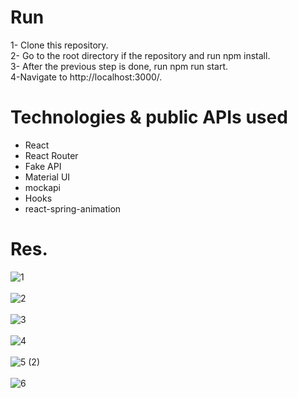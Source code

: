 # Run
1- Clone this repository.<br>
2- Go to the root directory if the repository and run npm install.<br>
3- After the previous step is done, run npm run start.<br>
4-Navigate to http://localhost:3000/.<br>
# Technologies & public APIs used
* React<br>
*  React Router
* Fake API <br>
*  Material UI<br>
*  mockapi
*  Hooks
*  react-spring-animation 

# Res.
![1](https://github.com/Leen-odeh12/Leen-odeh12/assets/123558998/e080a947-9a26-400e-86f7-ac6ddc11a0c0) <br> <br>
![2](https://github.com/Leen-odeh12/Leen-odeh12/assets/123558998/d76273a5-2718-46c5-9e3d-43107cc3dbe3) <br> <br>
![3](https://github.com/Leen-odeh12/Leen-odeh12/assets/123558998/198b3ba8-3dd4-47b6-8cd2-36b934daf805) <br> <br>
![4](https://github.com/Leen-odeh12/Leen-odeh12/assets/123558998/14b2481f-bed5-4647-9082-d41f0d069834)  <br> <br>
![5 (2)](https://github.com/Leen-odeh12/Leen-odeh12/assets/123558998/b6e13be3-8556-4221-b9eb-1c64efce3934)  <br> <br>
![6](https://github.com/Leen-odeh12/Leen-odeh12/assets/123558998/45efa648-8a95-4435-946d-ac58bfd050eb)   <br> <br>


